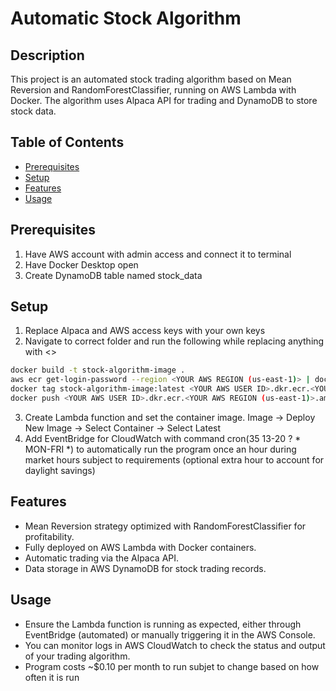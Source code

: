 # Automatic Stock Algorithm
## Description
This project is an automated stock trading algorithm based on Mean Reversion and RandomForestClassifier, running on AWS Lambda with Docker. The algorithm uses Alpaca API for trading and DynamoDB to store stock data.

## Table of Contents
- [Prerequisites](#prerequisites)
- [Setup](#setup)
- [Features](#features)
- [Usage](#usage)

## Prerequisites
1. Have AWS account with admin access and connect it to terminal
2. Have Docker Desktop open
3. Create DynamoDB table named stock_data

## Setup
1. Replace Alpaca and AWS access keys with your own keys
2. Navigate to correct folder and run the following while replacing anything with <>
```bash
docker build -t stock-algorithm-image .
aws ecr get-login-password --region <YOUR AWS REGION (us-east-1)> | docker login --username AWS --password-stdin <YOUR AWS USER ID>.dkr.ecr.<YOUR AWS REGION (us-east-1)>.amazonaws.com
docker tag stock-algorithm-image:latest <YOUR AWS USER ID>.dkr.ecr.<YOUR AWS REGION (us-east-1)>.amazonaws.com/stock-algorithm:latest
docker push <YOUR AWS USER ID>.dkr.ecr.<YOUR AWS REGION (us-east-1)>.amazonaws.com/stock-algorithm:latest
```
3. Create Lambda function and set the container image. Image -> Deploy New Image -> Select Container -> Select Latest
4. Add EventBridge for CloudWatch with command cron(35 13-20 ? * MON-FRI *) to automatically run the program once an hour during market hours subject to requirements (optional extra hour to account for daylight savings)

## Features
- Mean Reversion strategy optimized with RandomForestClassifier for profitability.
- Fully deployed on AWS Lambda with Docker containers.
- Automatic trading via the Alpaca API.
- Data storage in AWS DynamoDB for stock trading records.

## Usage
- Ensure the Lambda function is running as expected, either through EventBridge (automated) or manually triggering it in the AWS Console.
- You can monitor logs in AWS CloudWatch to check the status and output of your trading algorithm.
- Program costs ~$0.10 per month to run subjet to change based on how often it is run
